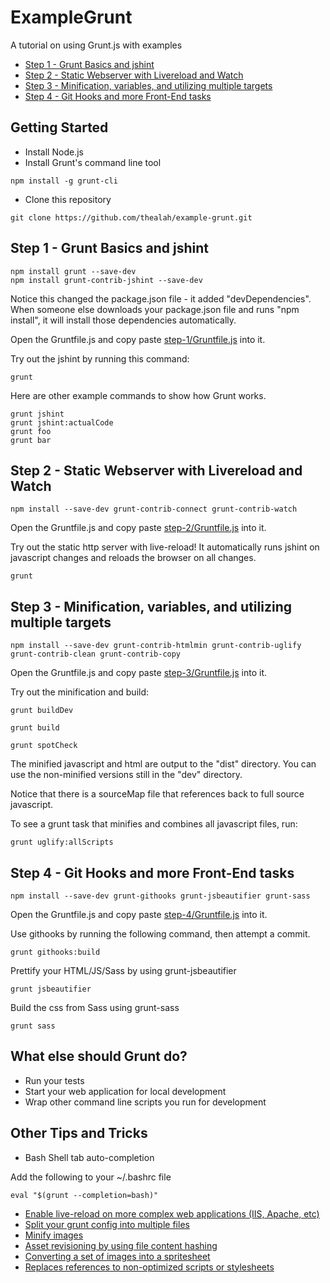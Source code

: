 # ExampleGrunt
A tutorial on using Grunt.js with examples

* [Step 1 - Grunt Basics and jshint](#Step-1)
* [Step 2 - Static Webserver with Livereload and Watch](#Step-2)
* [Step 3 - Minification, variables, and utilizing multiple targets](#Step-3)
* [Step 4 - Git Hooks and more Front-End tasks](#Step-4)

## Getting Started
* Install Node.js
* Install Grunt's command line tool
```
npm install -g grunt-cli
```

* Clone this repository
```
git clone https://github.com/thealah/example-grunt.git
```

<a name="Step-1"></a>
## Step 1 - Grunt Basics and jshint

```
npm install grunt --save-dev
npm install grunt-contrib-jshint --save-dev
```

Notice this changed the package.json file - it added "devDependencies". When someone else downloads your package.json file and runs "npm install", it will install those dependencies automatically.

Open the Gruntfile.js and copy paste [step-1/Gruntfile.js](step-1/Gruntfile.js) into it.

Try out the jshint by running this command:

```
grunt
```

Here are other example commands to show how Grunt works.
```
grunt jshint
grunt jshint:actualCode
grunt foo
grunt bar
```

<a name="Step-2"></a>
## Step 2 - Static Webserver with Livereload and Watch

```
npm install --save-dev grunt-contrib-connect grunt-contrib-watch
```

Open the Gruntfile.js and copy paste [step-2/Gruntfile.js](step-2/Gruntfile.js) into it.

Try out the static http server with live-reload! It automatically runs jshint on javascript changes and reloads the browser on all changes.

```
grunt
```

<a name="Step-3"></a>
## Step 3 - Minification, variables, and utilizing multiple targets

```
npm install --save-dev grunt-contrib-htmlmin grunt-contrib-uglify grunt-contrib-clean grunt-contrib-copy
```

Open the Gruntfile.js and copy paste [step-3/Gruntfile.js](step-3/Gruntfile.js) into it.


Try out the minification and build:
```
grunt buildDev

grunt build

grunt spotCheck
```

The minified javascript and html are output to the "dist" directory. You can use the non-minified versions still in the "dev" directory.

Notice that there is a sourceMap file that references back to full source javascript.

To see a grunt task that minifies and combines all javascript files, run:

```
grunt uglify:allScripts
```

<a name="Step-4"></a>
## Step 4 - Git Hooks and more Front-End tasks

```
npm install --save-dev grunt-githooks grunt-jsbeautifier grunt-sass
```

Open the Gruntfile.js and copy paste [step-4/Gruntfile.js](step-4/Gruntfile.js) into it.

Use githooks by running the following command, then attempt a commit.

```
grunt githooks:build
```

Prettify your HTML/JS/Sass by using grunt-jsbeautifier
```
grunt jsbeautifier
```

Build the css from Sass using grunt-sass
```
grunt sass
```

## What else should Grunt do?

* Run your tests
* Start your web application for local development
* Wrap other command line scripts you run for development

## Other Tips and Tricks

* Bash Shell tab auto-completion

Add the following to your ~/.bashrc file
```
eval "$(grunt --completion=bash)"
```

* [Enable live-reload on more complex web applications (IIS, Apache, etc)](https://github.com/gruntjs/grunt-contrib-watch#enabling-live-reload-in-your-html)
* [Split your grunt config into multiple files](https://github.com/creynders/load-grunt-configs)
* [Minify images](https://github.com/gruntjs/grunt-contrib-imagemin)
* [Asset revisioning by using file content hashing](https://github.com/yeoman/grunt-filerev)
* [Converting a set of images into a spritesheet](https://github.com/Ensighten/grunt-spritesmith)
* [Replaces references to non-optimized scripts or stylesheets](https://github.com/yeoman/grunt-usemin)